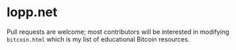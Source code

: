 # lopp.net

Pull requests are welcome; most contributors will be interested in modifying `bitcoin.html` which is my list of educational Bitcoin resources.
